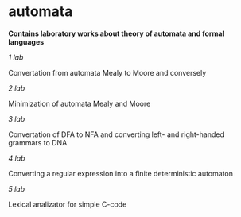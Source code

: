 # automata

**Contains laboratory works about theory of automata and formal languages**

*1 lab*

Convertation from automata Mealy to Moore and conversely

*2 lab*

Minimization of automata Mealy and Moore

*3 lab*

Convertation of DFA to NFA and converting left- and right-handed grammars to DNA

*4 lab*

Converting a regular expression into a finite deterministic automaton

*5 lab*

Lexical analizator for simple C-code

